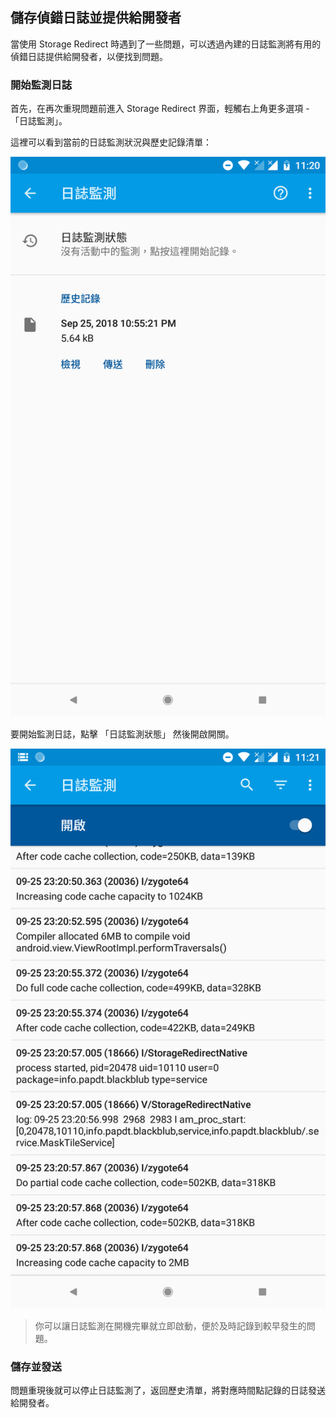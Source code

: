 ## 儲存偵錯日誌並提供給開發者

當使用 Storage Redirect 時遇到了一些問題，可以透過內建的日誌監測將有用的偵錯日誌提供給開發者，以便找到問題。

### 開始監測日誌

首先，在再次重現問題前進入 Storage Redirect 界面，輕觸右上角更多選項 - 「日誌監測」。

這裡可以看到當前的日誌監測狀況與歷史記錄清單：

![歷史列表](./images/logcat_history.png)

要開始監測日誌，點擊 「日誌監測狀態」 然後開啟開關。

![日誌監測界面](./images/logcat_ui.png)

> 你可以讓日誌監測在開機完畢就立即啟動，便於及時記錄到較早發生的問題。

### 儲存並發送

問題重現後就可以停止日誌監測了，返回歷史清單，將對應時間點記錄的日誌發送給開發者。
